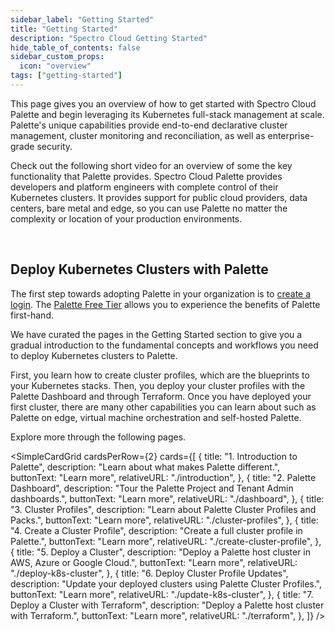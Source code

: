 ```yaml
---
sidebar_label: "Getting Started"
title: "Getting Started"
description: "Spectro Cloud Getting Started"
hide_table_of_contents: false
sidebar_custom_props:
  icon: "overview"
tags: ["getting-started"]
---
```


This page gives you an overview of how to get started with Spectro Cloud Palette and begin leveraging its Kubernetes
full-stack management at scale. Palette's unique capabilities provide end-to-end declarative cluster management, cluster
monitoring and reconciliation, as well as enterprise-grade security.

Check out the following short video for an overview of some the key functionality that Palette provides. Spectro Cloud
Palette provides developers and platform engineers with complete control of their Kubernetes clusters. It provides
support for public cloud providers, data centers, bare metal and edge, so you can use Palette no matter the complexity
or location of your production environments.

<YouTube
  url="https://www.youtube.com/embed/P9QBOifS_cc"
  title="Demo | Spectro Cloud Palette - Kubernetes-as-a-Service"
/>

<br />

## Deploy Kubernetes Clusters with Palette

The first step towards adopting Palette in your organization is to
[create a login](https://www.spectrocloud.com/get-started). The
[Palette Free Tier](https://www.spectrocloud.com/free-tier) allows you to experience the benefits of Palette first-hand.

We have curated the pages in the Getting Started section to give you a gradual introduction to the fundamental concepts
and workflows you need to deploy Kubernetes clusters to Palette.

First, you learn how to create cluster profiles, which are the blueprints to your Kubernetes stacks. Then, you deploy
your cluster profiles with the Palette Dashboard and through Terraform. Once you have deployed your first cluster, there
are many other capabilities you can learn about such as Palette on edge, virtual machine orchestration and self-hosted
Palette.

Explore more through the following pages.

<SimpleCardGrid
  cardsPerRow={2}
  cards={[
    {
      title: "1. Introduction to Palette",
      description: "Learn about what makes Palette different.",
      buttonText: "Learn more",
      relativeURL: "./introduction",
    },
    {
      title: "2. Palette Dashboard",
      description: "Tour the Palette Project and Tenant Admin dashboards.",
      buttonText: "Learn more",
      relativeURL: "./dashboard",
    },
    {
      title: "3. Cluster Profiles",
      description: "Learn about Palette Cluster Profiles and Packs.",
      buttonText: "Learn more",
      relativeURL: "./cluster-profiles",
    },
    {
      title: "4. Create a Cluster Profile",
      description: "Create a full cluster profile in Palette.",
      buttonText: "Learn more",
      relativeURL: "./create-cluster-profile",
    },
    {
      title: "5. Deploy a Cluster",
      description: "Deploy a Palette host cluster in AWS, Azure or Google Cloud.",
      buttonText: "Learn more",
      relativeURL: "./deploy-k8s-cluster",
    },
    {
      title: "6. Deploy Cluster Profile Updates",
      description: "Update your deployed clusters using Palette Cluster Profiles.",
      buttonText: "Learn more",
      relativeURL: "./update-k8s-cluster",
    },
    {
      title: "7. Deploy a Cluster with Terraform",
      description: "Deploy a Palette host cluster with Terraform.",
      buttonText: "Learn more",
      relativeURL: "./terraform",
    },
  ]}
/>
